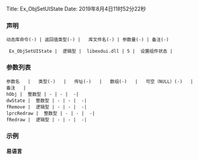Title: Ex_ObjSetUIState
Date: 2019年8月4日11时52分22秒

### 声明


```table
动态库命令(-) | 返回值类型(-) |   库文件名(-) | 参数量(-) | 备注(-)

 Ex_ObjSetUIState |  逻辑型 |  libexdui.dll | 5 |  设置组件状态 | 
```


### 参数列表

```table
参数名   |   类型(-)   |   传址(-)   |   数组(-)   |   可空（NULL）(-)   |   备注   |
hObj |  整数型 | - | - |  -| 
dwState |  整数型 | - | - |  -| 
fRemove |  逻辑型 | - | - |  -| 
lprcRedraw |  整数型 | - | - |  -| 
fRedraw |  逻辑型 | - | - |  -| 
```




### 示例
#### 易语言
```c

```